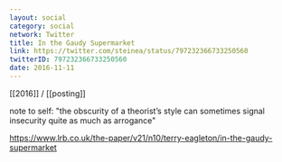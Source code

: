 ```yaml
---
layout: social
category: social
network: Twitter
title: In the Gaudy Supermarket
link: https://twitter.com/steinea/status/797232366733250560
twitterID: 797232366733250560
date: 2016-11-11
---
```


[[2016]] / [[posting]]

note to self: "the obscurity of a theorist’s style can sometimes signal insecurity quite as much as arrogance"

<https://www.lrb.co.uk/the-paper/v21/n10/terry-eagleton/in-the-gaudy-supermarket>
